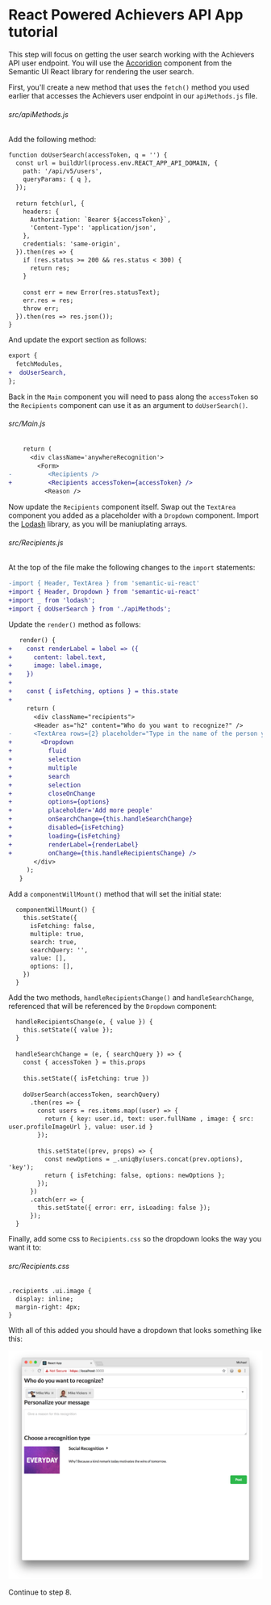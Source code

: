 # React Powered Achievers API App tutorial

This step will focus on getting the user search working with the Achievers API user endpoint. You will use the [Accoridion](https://react.semantic-ui.com/modules/dropdown) component from the Semantic UI React library for rendering the user search.

First, you'll create a new method that uses the `fetch()` method you used earlier that accesses the Achievers user endpoint in our `apiMethods.js` file.

###### src/apiMethods.js

Add the following method:

```
function doUserSearch(accessToken, q = '') {
  const url = buildUrl(process.env.REACT_APP_API_DOMAIN, {
    path: '/api/v5/users',
    queryParams: { q },
  });

  return fetch(url, {
    headers: {
      Authorization: `Bearer ${accessToken}`,
      'Content-Type': 'application/json',
    },
    credentials: 'same-origin',
  }).then(res => {
    if (res.status >= 200 && res.status < 300) {
      return res;
    }

    const err = new Error(res.statusText);
    err.res = res;
    throw err;
  }).then(res => res.json());
}
```

And update the export section as follows:

```diff
export {
  fetchModules,
+  doUserSearch,
};
```

Back in the `Main` component you will need to pass along the `accessToken` so the `Recipients` component can use it as an argument to `doUserSearch()`. 

###### src/Main.js

```diff
    return (
      <div className='anywhereRecognition'>
        <Form>
-          <Recipients />
+          <Recipients accessToken={accessToken} />
          <Reason />
```

Now update the `Recipients` component itself. Swap out the `TextArea` component you added as a placeholder with a `Dropdown` component. Import the [Lodash](https://lodash.com/) library, as you will be maniuplating arrays. 


###### src/Recipients.js

At the top of the file make the following changes to the `import` statements:

```diff
-import { Header, TextArea } from 'semantic-ui-react'
+import { Header, Dropdown } from 'semantic-ui-react'
+import _ from 'lodash';
+import { doUserSearch } from './apiMethods'; 
```

Update the `render()` method as follows:

```diff
   render() {
+    const renderLabel = label => ({
+      content: label.text,
+      image: label.image,
+    })
+
+    const { isFetching, options } = this.state
+
     return (
       <div className="recipients">
       <Header as="h2" content="Who do you want to recognize?" />
-      <TextArea rows={2} placeholder="Type in the name of the person you'd like to recognize" />
+        <Dropdown
+          fluid
+          selection
+          multiple
+          search
+          selection
+          closeOnChange
+          options={options}
+          placeholder='Add more people'
+          onSearchChange={this.handleSearchChange}
+          disabled={isFetching}
+          loading={isFetching}
+          renderLabel={renderLabel} 
+          onChange={this.handleRecipientsChange} />
       </div>
     );
   }
```

Add a `componentWillMount()` method that will set the initial state:

```
  componentWillMount() {
    this.setState({
      isFetching: false,
      multiple: true,
      search: true,
      searchQuery: '',
      value: [],
      options: [],
    })
  }
```

Add the two methods, `handleRecipientsChange()` and `handleSearchChange`, referenced that will be referenced by the `Dropdown` component:

```
  handleRecipientsChange(e, { value }) {
    this.setState({ value });
  }

  handleSearchChange = (e, { searchQuery }) => {
    const { accessToken } = this.props

    this.setState({ isFetching: true })

    doUserSearch(accessToken, searchQuery)
      .then(res => {
        const users = res.items.map((user) => { 
          return { key: user.id, text: user.fullName , image: { src: user.profileImageUrl }, value: user.id } 
        });

        this.setState((prev, props) => {
          const newOptions = _.uniqBy(users.concat(prev.options), 'key');
          return { isFetching: false, options: newOptions };
        });
      })
      .catch(err => {
        this.setState({ error: err, isLoading: false });
      });
  }
```  

Finally, add some css to `Recipients.css` so the dropdown looks the way you want it to:

###### src/Recipients.css

```
.recipients .ui.image {
  display: inline;
  margin-right: 4px;
}
```

With all of this added you should have a dropdown that looks something like this:

![step7a](screenshots/step7a.png)

Continue to step 8.
